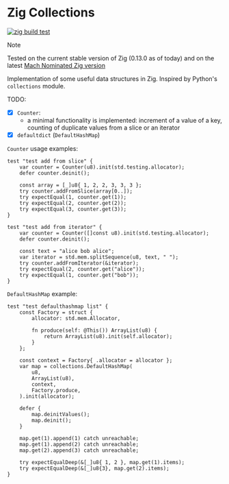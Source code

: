 # Zig Collections

[![zig build test](https://github.com/insolor/zig-collections/actions/workflows/zig-build-test.yml/badge.svg)](https://github.com/insolor/zig-collections/actions/workflows/zig-build-test.yml)

> [!NOTE] 
> Tested on the current stable version of Zig (0.13.0 as of today) and on the latest [Mach Nominated Zig version](https://machengine.org/docs/nominated-zig/)

Implementation of some useful data structures in Zig. Inspired by Python's `collections` module.

TODO:

- [x] `Counter`:
  - a minimal functionality is implemented: increment of a value of a key, counting of duplicate values from a slice or an iterator
- [x] `defaultdict` (`DefaultHashMap`)

`Counter` usage examples:

```zig
test "test add from slice" {
    var counter = Counter(u8).init(std.testing.allocator);
    defer counter.deinit();

    const array = [_]u8{ 1, 2, 2, 3, 3, 3 };
    try counter.addFromSlice(array[0..]);
    try expectEqual(1, counter.get(1));
    try expectEqual(2, counter.get(2));
    try expectEqual(3, counter.get(3));
}

test "test add from iterator" {
    var counter = Counter([]const u8).init(std.testing.allocator);
    defer counter.deinit();

    const text = "alice bob alice";
    var iterator = std.mem.splitSequence(u8, text, " ");
    try counter.addFromIterator(&iterator);
    try expectEqual(2, counter.get("alice"));
    try expectEqual(1, counter.get("bob"));
}
```

`DefaultHashMap` example:

```zig
test "test defaulthashmap list" {
    const Factory = struct {
        allocator: std.mem.Allocator,

        fn produce(self: @This()) ArrayList(u8) {
            return ArrayList(u8).init(self.allocator);
        }
    };

    const context = Factory{ .allocator = allocator };
    var map = collections.DefaultHashMap(
        u8,
        ArrayList(u8),
        context,
        Factory.produce,
    ).init(allocator);

    defer {
        map.deinitValues();
        map.deinit();
    }

    map.get(1).append(1) catch unreachable;
    map.get(1).append(2) catch unreachable;
    map.get(2).append(3) catch unreachable;

    try expectEqualDeep(&[_]u8{ 1, 2 }, map.get(1).items);
    try expectEqualDeep(&[_]u8{3}, map.get(2).items);
}
```
